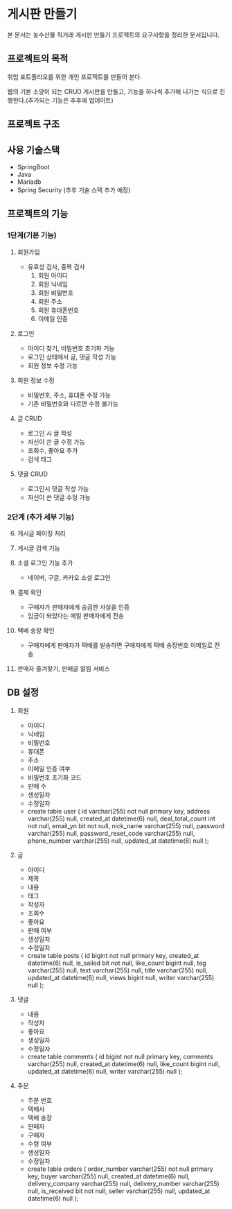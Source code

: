 # 게시판 만들기

본 문서는 농수산물 직거래 게시판 만들기 프로젝트의 요구사항을 정리한 문서입니다.

## 프로젝트의 목적

취업 포트폴리오를 위한 개인 프로젝트를 만들어 본다.

웹의 기본 소양이 되는 CRUD 게시판을 만들고, 기능을 하나씩 추가해 나가는 식으로 진행한다.(추가되는 기능은 추후에 업데이트)

## 프로젝트 구조

<!-- ![img.png](img/architecture.png) -->

## 사용 기술스택

- SpringBoot
- Java
- Mariadb
- Spring Security
  (추후 기술 스택 추가 예정)

## 프로젝트의 기능

### 1단계(기본 기능)

1. 회원가입
    - 유효성 검사, 중복 검사
        1. 회원 아이디
        2. 회원 닉네임
        3. 회원 비밀번호
        4. 회원 주소
        5. 회원 휴대폰번호
        6. 이메일 인증


2. 로그인
    - 아이디 찾기, 비밀번호 초기화 기능
    - 로그인 상태에서 글, 댓글 작성 가능
    - 회원 정보 수정 가능


3. 회원 정보 수정
    - 비밀번호, 주소, 휴대폰 수정 가능
    - 기존 비밀번호와 다르면 수정 불가능


4. 글 CRUD
    - 로그인 시 글 작성
    - 자신이 쓴 글 수정 가능
    - 조회수, 좋아요 추가
    - 검색 태그


5. 댓글 CRUD
    - 로그인시 댓글 작성 가능
    - 자신이 쓴 댓글 수정 가능

### 2단계 (추가 세부 기능)

6. 게시글 페이징 처리


7. 게시글 검색 기능


8. 소셜 로그인 기능 추가
    - 네이버, 구글, 카카오 소셜 로그인


9. 결제 확인
    - 구매자가 판매자에게 송금한 사실을 인증
    - 입금이 돠었다는 메일 판매자에게 전송


10. 택배 송장 확인
    - 구매자에게 판매자가 택배를 발송하면 구매자에게 택배 송장번호 이메일로 전송

11. 판매자 즐겨찾기, 판매글 알림 서비스

## DB 설정

1. 회원
    - 아이디
    - 닉네임
    - 비밀번호
    - 휴대폰
    - 주소
    - 이메일 인증 여부
    - 비밀번호 초기화 코드
    - 판매 수
    - 생성일자
    - 수정일자
    - create table user
      (
      id                  varchar(255) not null primary key, 
      address             varchar(255) null,
      created_at          datetime(6)  null,
      deal_total_count    int          not null,
      email_yn            bit          not null,
      nick_name           varchar(255) null,
      password            varchar(255) null,
      password_reset_code varchar(255) null,
      phone_number        varchar(255) null,
      updated_at          datetime(6)  null
      );


2. 글
    - 아이디
    - 제목
    - 내용
    - 태그
    - 작성자
    - 조회수
    - 좋아요
    - 판매 여부
    - 생성일자
    - 수정일자
    - create table posts
      (
      id         bigint       not null primary key,
      created_at datetime(6)  null,
      is_sailed  bit          not null,
      like_count bigint       null,
      teg        varchar(255) null,
      text       varchar(255) null,
      title      varchar(255) null,
      updated_at datetime(6)  null,
      views      bigint       null,
      writer     varchar(255) null
      );


3. 댓글
    - 내용
    - 작성자
    - 좋아요
    - 생성일자
    - 수정일자
    - create table comments
      (
      id         bigint       not null primary key,
      comments   varchar(255) null,
      created_at datetime(6)  null,
      like_count bigint       null,
      updated_at datetime(6)  null,
      writer     varchar(255) null
      );


4. 주문
    - 주문 번호
    - 택배사
    - 택배 송장
    - 판매자
    - 구매자
    - 수령 여부
    - 생성일자
    - 수정일자
    - create table orders
      (
      order_number     varchar(255) not null primary key,
      buyer            varchar(255) null,
      created_at       datetime(6)  null,
      delivery_company varchar(255) null,
      delivery_number  varchar(255) null,
      is_received      bit          not null,
      seller           varchar(255) null,
      updated_at       datetime(6)  null
      );



